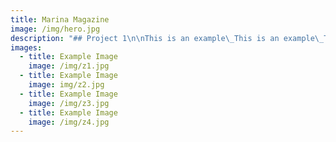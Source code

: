 ```yaml
---
title: Marina Magazine
image: /img/hero.jpg
description: "## Project 1\n\nThis is an example\_This is an example\_This is an example\_This is an example\_This is an example\_This is an example\_This is an example\_This is an example\_This is an example\_This is an example\_This is an example\_This is an example\_This is an example"
images:
  - title: Example Image
    image: /img/z1.jpg
  - title: Example Image
    image: img/z2.jpg
  - title: Example Image
    image: /img/z3.jpg
  - title: Example Image
    image: /img/z4.jpg
---
```









